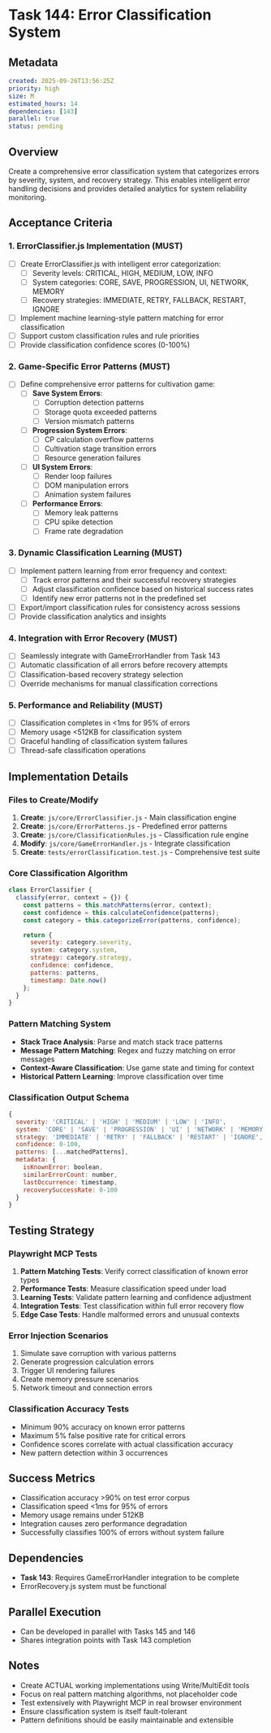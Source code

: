 # Task 144: Error Classification System

## Metadata
```yaml
created: 2025-09-26T13:56:25Z
priority: high
size: M
estimated_hours: 14
dependencies: [143]
parallel: true
status: pending
```

## Overview
Create a comprehensive error classification system that categorizes errors by severity, system, and recovery strategy. This enables intelligent error handling decisions and provides detailed analytics for system reliability monitoring.

## Acceptance Criteria

### 1. ErrorClassifier.js Implementation (MUST)
- [ ] Create ErrorClassifier.js with intelligent error categorization:
  - [ ] Severity levels: CRITICAL, HIGH, MEDIUM, LOW, INFO
  - [ ] System categories: CORE, SAVE, PROGRESSION, UI, NETWORK, MEMORY
  - [ ] Recovery strategies: IMMEDIATE, RETRY, FALLBACK, RESTART, IGNORE
- [ ] Implement machine learning-style pattern matching for error classification
- [ ] Support custom classification rules and rule priorities
- [ ] Provide classification confidence scores (0-100%)

### 2. Game-Specific Error Patterns (MUST)
- [ ] Define comprehensive error patterns for cultivation game:
  - [ ] **Save System Errors**:
    - [ ] Corruption detection patterns
    - [ ] Storage quota exceeded patterns
    - [ ] Version mismatch patterns
  - [ ] **Progression System Errors**:
    - [ ] CP calculation overflow patterns
    - [ ] Cultivation stage transition errors
    - [ ] Resource generation failures
  - [ ] **UI System Errors**:
    - [ ] Render loop failures
    - [ ] DOM manipulation errors
    - [ ] Animation system failures
  - [ ] **Performance Errors**:
    - [ ] Memory leak patterns
    - [ ] CPU spike detection
    - [ ] Frame rate degradation

### 3. Dynamic Classification Learning (MUST)
- [ ] Implement pattern learning from error frequency and context:
  - [ ] Track error patterns and their successful recovery strategies
  - [ ] Adjust classification confidence based on historical success rates
  - [ ] Identify new error patterns not in the predefined set
- [ ] Export/import classification rules for consistency across sessions
- [ ] Provide classification analytics and insights

### 4. Integration with Error Recovery (MUST)
- [ ] Seamlessly integrate with GameErrorHandler from Task 143
- [ ] Automatic classification of all errors before recovery attempts
- [ ] Classification-based recovery strategy selection
- [ ] Override mechanisms for manual classification corrections

### 5. Performance and Reliability (MUST)
- [ ] Classification completes in <1ms for 95% of errors
- [ ] Memory usage <512KB for classification system
- [ ] Graceful handling of classification system failures
- [ ] Thread-safe classification operations

## Implementation Details

### Files to Create/Modify
1. **Create**: `js/core/ErrorClassifier.js` - Main classification engine
2. **Create**: `js/core/ErrorPatterns.js` - Predefined error patterns
3. **Create**: `js/core/ClassificationRules.js` - Classification rule engine
4. **Modify**: `js/core/GameErrorHandler.js` - Integrate classification
5. **Create**: `tests/errorClassification.test.js` - Comprehensive test suite

### Core Classification Algorithm
```javascript
class ErrorClassifier {
  classify(error, context = {}) {
    const patterns = this.matchPatterns(error, context);
    const confidence = this.calculateConfidence(patterns);
    const category = this.categorizeError(patterns, confidence);

    return {
      severity: category.severity,
      system: category.system,
      strategy: category.strategy,
      confidence: confidence,
      patterns: patterns,
      timestamp: Date.now()
    };
  }
}
```

### Pattern Matching System
- **Stack Trace Analysis**: Parse and match stack trace patterns
- **Message Pattern Matching**: Regex and fuzzy matching on error messages
- **Context-Aware Classification**: Use game state and timing for context
- **Historical Pattern Learning**: Improve classification over time

### Classification Output Schema
```javascript
{
  severity: 'CRITICAL' | 'HIGH' | 'MEDIUM' | 'LOW' | 'INFO',
  system: 'CORE' | 'SAVE' | 'PROGRESSION' | 'UI' | 'NETWORK' | 'MEMORY',
  strategy: 'IMMEDIATE' | 'RETRY' | 'FALLBACK' | 'RESTART' | 'IGNORE',
  confidence: 0-100,
  patterns: [...matchedPatterns],
  metadata: {
    isKnownError: boolean,
    similarErrorCount: number,
    lastOccurrence: timestamp,
    recoverySuccessRate: 0-100
  }
}
```

## Testing Strategy

### Playwright MCP Tests
1. **Pattern Matching Tests**: Verify correct classification of known error types
2. **Performance Tests**: Measure classification speed under load
3. **Learning Tests**: Validate pattern learning and confidence adjustment
4. **Integration Tests**: Test classification within full error recovery flow
5. **Edge Case Tests**: Handle malformed errors and unusual contexts

### Error Injection Scenarios
1. Simulate save corruption with various patterns
2. Generate progression calculation errors
3. Trigger UI rendering failures
4. Create memory pressure scenarios
5. Network timeout and connection errors

### Classification Accuracy Tests
- Minimum 90% accuracy on known error patterns
- Maximum 5% false positive rate for critical errors
- Confidence scores correlate with actual classification accuracy
- New pattern detection within 3 occurrences

## Success Metrics
- Classification accuracy >90% on test error corpus
- Classification speed <1ms for 95% of errors
- Memory usage remains under 512KB
- Integration causes zero performance degradation
- Successfully classifies 100% of errors without system failure

## Dependencies
- **Task 143**: Requires GameErrorHandler integration to be complete
- ErrorRecovery.js system must be functional

## Parallel Execution
- Can be developed in parallel with Tasks 145 and 146
- Shares integration points with Task 143 completion

## Notes
- Create ACTUAL working implementations using Write/MultiEdit tools
- Focus on real pattern matching algorithms, not placeholder code
- Test extensively with Playwright MCP in real browser environment
- Ensure classification system is itself fault-tolerant
- Pattern definitions should be easily maintainable and extensible
